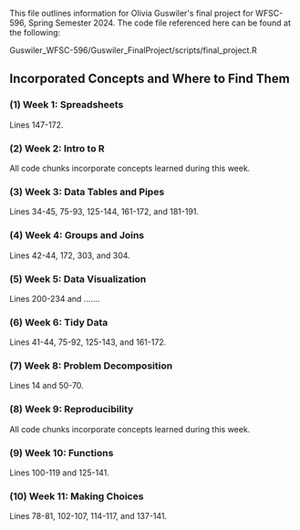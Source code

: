 This file outlines information for Olivia Guswiler's final project for WFSC-596, Spring Semester 2024. The code file referenced here can be found at the following:

Guswiler_WFSC-596/Guswiler_FinalProject/scripts/final_project.R

## Incorporated Concepts and Where to Find Them

### (1) Week 1: Spreadsheets

Lines 147-172.

### (2) Week 2: Intro to R

All code chunks incorporate concepts learned during this week.

### (3) Week 3: Data Tables and Pipes

Lines 34-45, 75-93, 125-144, 161-172, and 181-191.

### (4) Week 4: Groups and Joins

Lines 42-44, 172, 303, and 304.

### (5) Week 5: Data Visualization

Lines 200-234 and .......

### (6) Week 6: Tidy Data

Lines 41-44, 75-92, 125-143, and 161-172.

### (7) Week 8: Problem Decomposition

Lines 14 and 50-70.

### (8) Week 9: Reproducibility

All code chunks incorporate concepts learned during this week.

### (9) Week 10: Functions

Lines 100-119 and 125-141.

### (10) Week 11: Making Choices

Lines 78-81, 102-107, 114-117, and 137-141.
